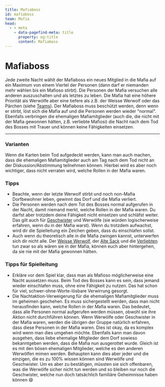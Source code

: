 ```yaml
---
title: Mafiaboss
id: mafiaboss
team: Mafia
head:
  - - meta
    - data-pagefind-meta: title
      property: og:title
      content: Mafiaboss
---
```


# Mafiaboss <TeamBadge team="Mafia" />

Jede zweite Nacht wählt der Mafiaboss ein neues Mitglied in die Mafia auf ein Maximum von einem Viertel der Personen (dann darf er niemanden mehr wählen bis ein Mafioso stirbt). Die Personen der Mafia versuchen alle anderen auszuschalten und als letztes zu leben. Die Mafia hat eine höhere Priorität als Werwölfe aber eine tiefere als z.B. der Weisse Werwolf oder das Pärchen (siehe [Teams](/regeln/teams)). Der Mafiaboss muss beschützt werden, denn wenn er stirbt, löst sich die Mafia auf und die Personen werden wieder "normal". Ebenfalls verbringen die ehemaligen Mafiamitglieder (auch die, die nicht mit der Mafia gewonnen hätten, z.B. verliebte Mafiosi) die Nacht nach dem Tod des Bosses mit Trauer und können keine Fähigkeiten einsetzen.

---

### Varianten

Wenn die Karten beim Tod aufgedeckt werden, kann man auch machen, dass die ehemaligen Mafiamitglieder auch am Tag nach dem Tod nicht an der Diskussion/Abstimmung teilnehmen können. Hierbei wird es aber noch wichtiger, dass nicht verraten wird, welche Rollen in der Mafia waren.

### Tipps

- Beachte, wenn der letzte Werwolf stirbt und noch non-Mafia Dorfbewohner leben, gewinnt das Dorf und die Mafia verliert.
- Die Personen werden nach dem Tot des Bosses normal aufgerufen in der Nacht, damit niemand merkt, welche Rollen in der Mafia waren. Du darfst aber trotzdem deine Fähigkeit nicht einsetzen und schläfst weiter. Das gilt auch für [Geschwister](/rollen/geschwister) und Werwölfe (sie würden logischerweise erfahren, wenn du in der Mafia warst). Wenn du trotzdem aufwachst, wird dir die Spielleitung ein Zeichen geben, dass du einschlafen sollst.
- Auch wenn du theoretisch alle in die Mafia zwingen kannst, unterwerfen sich dir nicht alle. Der [Weisse Werwolf](/rollen/weisser-werwolf), der [Alte Sack](/rollen/alter-sack) und die [Verliebten](/rollen/amor) tun zwar so als wären sie in der Mafia, können euch aber hintergehen, da sie nie mit der Mafia gewonnen hätten.

### Tipps für Spielleitung

- Erkläre vor dem Spiel klar, dass man als Mafioso möglicherweise eine Nacht aussetzen muss. Beim Tod des Bosses kann es sein, dass jemand wieder einschlafen muss, ohne eine Fähigkeit zu nutzen. Das hat schon für viel, schwer-ohne-Worte-lösbare Verwirrung gesorgt.
- Die Nachtaktion-Verweigerung für die ehemaligen Mafiamitglieder muss im geheimen geschehen. Es muss sichergestellt werden, dass man nicht herausfinden kann, welche Rollen in der Mafia waren. Das bedeutet, dass alle Personen normal aufgerufen werden müssen, obwohl sie ihre Aktion nicht durchführen können. Wenn Werwölfe oder Geschwister in der Mafia waren, werden die übrigen der Gruppe natürlich erfahren, dass diese Personen in der Mafia waren. Dies ist okay, da es komplex wird wenn man dies umgehen möchte. Ebenfalls kann man davon ausgehen, dass liebe ehemalige Mitglieder dem Dorf sowieso bekanntgeben werden, dass die Mafia nun ausgerottet wurde. Gleich ist es mit den bösen ehemaligen Mitglieder, welche es den anderen Werwölfen mimen werden. Behaupten kann dies aber jeder und die einzigen, die es zu 100% wissen können sind Werwölfe und Geschwister. Um es aber zu bestätigen, müssten sie sich offenbaren, was die Werwölfe sicher nicht tun werden und so bleiben nur noch die Geschwister, welche nun doch tatsächlich familiäre Geheimnisse haben können :smile:

